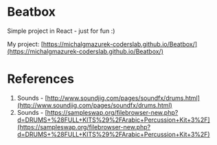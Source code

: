 # Beatbox

Simple project in React - just for fun :)

My project: [https://michalgmazurek-coderslab.github.io/Beatbox/](https://michalgmazurek-coderslab.github.io/Beatbox/)


# References
1.  Sounds - [http://www.soundjig.com/pages/soundfx/drums.html](http://www.soundjig.com/pages/soundfx/drums.html)
2.  Sounds - [https://sampleswap.org/filebrowser-new.php?d=DRUMS+%28FULL+KITS%29%2FArabic+Percussion+Kit+3%2F](https://sampleswap.org/filebrowser-new.php?d=DRUMS+%28FULL+KITS%29%2FArabic+Percussion+Kit+3%2F)
